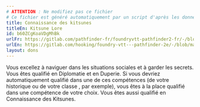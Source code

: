 ```yaml
---
# ATTENTION : Ne modifiez pas ce fichier
# Ce fichier est généré automatiquement par un script d'après les données du module Foundry VTT officiel et de sa traduction
title: Connaissance des kitsunes
titleEn: Kitsune Lore
id: b60ZCgKoaVDgMhBk
urlFr: https://gitlab.com/pathfinder-fr/foundryvtt-pathfinder2-fr/-/blob/master/data/feats/b60ZCgKoaVDgMhBk.htm
urlEn: https://gitlab.com/hooking/foundry-vtt---pathfinder-2e/-/blob/master/packs/data/feats.db/kitsune-lore.json
layout: dons
---
```

Vous excellez à naviguer dans les situations sociales et à garder les secrets. Vous êtes qualifié en Diplomatie et en Duperie. Si vous devriez automatiquement qualifié dans une de ces compétences (de votre historique ou de votre classe , par exemple), vous êtes à la place qualifié dans une compétence de votre choix. Vous êtes aussi qualifié en Connaissance des Kitsunes.
